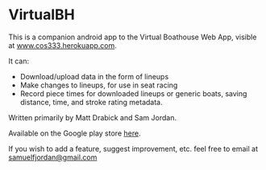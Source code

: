 VirtualBH
=========

This is a companion android app to the Virtual Boathouse Web App, visible at www.cos333.herokuapp.com. 

It can:
* Download/upload data in the form of lineups
* Make changes to lineups, for use in seat racing
* Record piece times for downloaded lineups or generic boats, saving distance, time, and stroke rating metadata.

Written primarily by Matt Drabick and Sam Jordan.

Available on the Google play store [here](http://play.google.com/store/apps/details?id=com.vbh.virtualboathouse).

If you wish to add a feature, suggest improvement, etc. feel free to email at samuelfjordan@gmail.com
